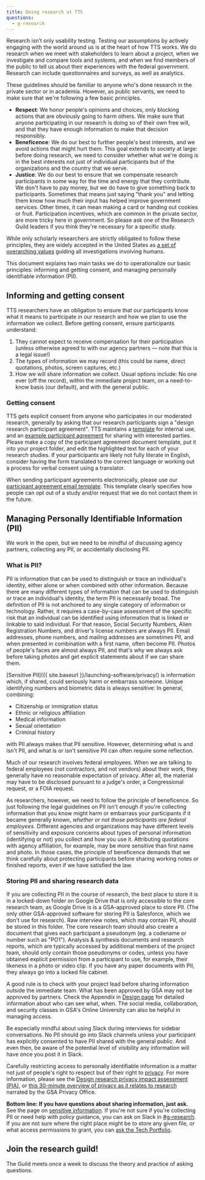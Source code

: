 ```yaml
---
title: Doing research at TTS
questions:
  - g-research
---
```


Research isn’t only usability testing. Testing our assumptions by actively engaging with the world around us is at the heart of how TTS works. We do research when we meet with stakeholders to learn about a project, when we investigate and compare tools and systems, and when we find members of the public to tell us about their experiences with the federal government. Research can include questionnaires and surveys, as well as analytics.

These guidelines should be familiar to anyone who's done research in the private sector or in academia. However, as public servants, we need to make sure that we're following a few basic principles.

- **Respect**: We honor people's opinions and choices, only blocking actions that are obviously going to harm others. We make sure that anyone participating in our research is doing so of their own free will, and that they have enough information to make that decision responsibly.
- **Beneficence**: We do our best to further people's best interests, and we avoid actions that might hurt them. This goal extends to society at large: before doing research, we need to consider whether what we're doing is in the best interests not just of individual participants but of the organizations and the country that we serve.
- **Justice**: We do our best to ensure that we compensate research participants in some way for the time and energy that they contribute. We don't have to pay money, but we do have to give something back to participants. Sometimes that means just saying "thank you" and letting them know how much their input has helped improve government services. Other times, it can mean making a card or handing out cookies or fruit. Participation incentives, which are common in the private sector, are more tricky here in government. So please ask one of the Research Guild leaders if you think they're necessary for a specific study.

While only scholarly researchers are strictly obligated to follow these principles, they are widely accepted in the United States as [a set of overarching values](https://www.hhs.gov/ohrp/regulations-and-policy/belmont-report/index.html#xethical) guiding all investigations involving humans.

This document explains two main tasks we do to operationalize our basic principles: informing and getting consent, and managing personally identifiable information (PII).

## Informing and getting consent

TTS researchers have an obligation to ensure that our participants know what it means to participate in our research and how we plan to use the information we collect. Before getting consent, ensure participants understand:

1. They cannot expect to receive compensation for their participation (unless otherwise agreed to with our agency partners — note that this is a legal issue!)
1. The types of information we may record (this could be name, direct quotations, photos, screen captures, etc.)
1. How we will share information we collect. Usual options include: No one ever (off the record), within the immediate project team, on a need-to-know basis (our default), and with the general public.

### Getting consent

TTS gets explicit consent from anyone who participates in our moderated research, generally by asking that our research participants sign a "design research participant agreement". TTS maintains a [template](https://docs.google.com/document/d/16qg58Hn92UlXLsi-2taizi7qe5mvQ3LMSkcvyHk8Bdo/edit) for internal use, and an [example participant agreement](https://methods.18f.gov/participant-agreement/) for sharing with interested parties. Please make a copy of the participant agreement document template, put it into your project folder, and edit the highlighted text for each of your research studies. If your participants are likely not fully literate in English, consider having the form translated to the correct language or working out a process for verbal consent using a translator.

When sending participant agreements electronically, please use our [participant agreement email template](https://docs.google.com/document/d/1t01t_eLYWJXuKdJkhiyBqkWf4Yr5XsFAbNv-BDAZqzE/edit). This template clearly specifies how people can opt out of a study and/or request that we do not contact them in the future.

## Managing Personally Identifiable Information (PII)

We work in the open, but we need to be mindful of discussing agency partners, collecting any PII, or accidentally disclosing PII.

### What is PII?

PII is information that can be used to distinguish or trace an individual's identity, either alone or when combined with other information. Because there are many different types of information that can be used to distinguish or trace an individual's identity, the term PII is necessarily broad. The definition of PII is not anchored to any single category of information or technology. Rather, it requires a case-by-case assessment of the specific risk that an individual can be identified using information that is linked or linkable to said individual. For that reason, Social Security Numbers, Alien Registration Numbers, and driver's license numbers are always PII. Email addresses, phone numbers, and mailing addresses are sometimes PII, and when presented in combination with a first name, often become PII. Photos of people's faces are almost always PII, and that's why we always ask before taking photos and get explicit statements about if we can share them.

[Sensitive PII]({{ site.baseurl }}/launching-software/privacy/) is information which, if shared, could seriously harm or embarrass someone. Unique identifying numbers and biometric data is always sensitive: In general, combining:

- Citizenship or immigration status
- Ethnic or religious affiliation
- Medical information
- Sexual orientation
- Criminal history

with PII always makes that PII sensitive. However, determining what is and isn't PII, and what is or isn't sensitive PII can often require some reflection.

Much of our research involves federal employees. When we are talking to federal employees (not contractors, and not vendors) about their work, they generally have no reasonable expectation of privacy. After all, the material may have to be disclosed pursuant to a judge's order, a Congressional request, or a FOIA request.

As researchers, however, we need to follow the principle of beneficence. So just following the legal guidelines on PII isn't enough if you're collecting information that you know might harm or embarrass your participants if it became generally known, _whether or not those participants are federal employees_. Different agencies and organizations may have different levels of sensitivity and exposure concerns about types of personal information (identifying or not) you collect and how you use it. Attributing quotations with agency affiliation, for example, may be more sensitive than first name and photo. In those cases, the principle of beneficence demands that we think carefully about protecting participants before sharing working notes or finished reports, even if we have satisfied the law.

### Storing PII and sharing research data

If you are collecting PII in the course of research, the best place to store it is in a locked-down folder on Google Drive that is only accessible to the core research team, as Google Drive is is a GSA-approved place to store PII. (The only other GSA-approved software for storing PII is Salesforce, which we don't use for research). Raw interview notes, which may contain PII, should be stored in this folder. The core research team should also create a document that gives each participant a pseudonym (eg. a codename or number such as "PO1"). Analysis & synthesis documents and research reports, which are typically accessed by additional members of the project team, should only contain those pseudonyms or codes, unless you have obtained explicit permission from a participant to use, for example, their likeness in a photo or video clip. If you have any paper documents with PII, they always go into a locked file cabinet.

A good rule is to check with your project lead before sharing information outside the immediate team. What has been approved by GSA may not be approved by partners. Check the Appendix in [Design page]({{site.baseurl}}/design/) for detailed information about who can see what, when. The social media, collaboration, and security classes in GSA's Online University can also be helpful in managing access.

Be especially mindful about using Slack during interviews for sidebar conversations. No PII should go into Slack channels unless your participant has explicitly consented to have PII shared with the general public. And even then, be aware of the potential level of visibility any information will have once you post it in Slack.

Carefully restricting access to personally identifiable information is a matter not just of people's right to respect but of their right to [privacy](https://methods.18f.gov/privacy/). For more information, please see the [Design research privacy impact assessment (PIA)](https://www.gsa.gov/cdnstatic/20200401_-_Design_Research_PIA_for%20posting.pdf), or [this 30-minute overview of privacy as it relates to research](https://gsa-tts.slack.com/files/U9KLLKS4W/FCSFWBZD3/researchguildprivacytalk091218.mp4) narrated by the GSA Privacy Office.

**Bottom line: If you have questions about sharing information, just ask.** See the page on [sensitive information]({{site.baseurl}}/sensitive-information/). If you're not sure if you're collecting PII or need help with policy guidance, you can ask on Slack in [#g-research](https://gsa-tts.slack.com/archives/g-research). If you are not sure where the right place might be to store any given file, or what access permissions to grant, you can [ask the Tech Portfolio]({{site.baseurl}}/tech-portfolio/#questions).

## Join the research guild!

The Guild meets once a week to discuss the theory and practice of asking questions.
